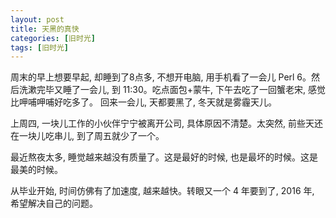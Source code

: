 ```yaml
---
layout: post
title: 天黑的真快
categories: [旧时光]
tags: [旧时光]
---
```


周末的早上想要早起, 却睡到了8点多, 不想开电脑, 用手机看了一会儿 Perl 6。然后洗漱完毕又睡了一会儿, 到 11:30。吃点面包+蒙牛, 下午去吃了一回蟹老宋, 感觉比呷哺呷哺好吃多了。 回来一会儿, 天都要黑了, 冬天就是雾霾天儿。

上周四, 一块儿工作的小伙伴宁宁被离开公司, 具体原因不清楚。太突然, 前些天还在一块儿吃串儿, 到了周五就少了一个。

最近熬夜太多, 睡觉越来越没有质量了。这是最好的时候, 也是最坏的时候。这是最美的时候。

从毕业开始, 时间仿佛有了加速度, 越来越快。转眼又一个 4 年要到了,  2016 年, 希望解决自己的问题。